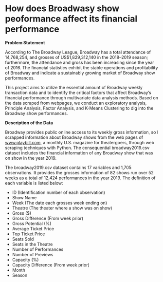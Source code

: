 # How does Broadwasy show peoformance affect its financial performance


**Problem Statement**

According to The Broadway League, Broadway has a total attendance of 14,768,254, and grosses of US$1,829,312,140 in the 2018–2019 season; furthermore, the attendance and gross has been increasing since the year of 2016. The financial statistics exhibit the stable operations and profitability of Broadway and indicate a sustainably growing market of Broadway show performances. 

This project aims to utilize the essential amount of Broadway weekly transaction data and to identify the critical factors that affect Broadway’s financial performance through multivariate data analysis methods. Based on the data scraped from webpages, we conduct an exploratory analysis, Principle Analysis, Factor Analysis, and K-Means Clustering to dig into the Broadway show performances.

**Description of the Data**

Broadway provides public online access to its weekly gross information, so I scrapped information about Broadway shows from the web pages of www.playbill.com, a monthly U.S. magazine for theatergoers, through web scraping techniques with Python. The consequential broadway2019.csv dataset includes the financial information of any Broadway show that was on show in the year 2019.

The broadway2019.csv dataset contains 17 variables and 1,705 observations. It provides the grosses information of 82 shows run over 52 weeks as a total of 12,424 performances in the year 2019. The definition of each variable is listed below:

*   ID (Identification number of each observation)
*   Show Name
*   Week (The date each grosses week ending on)
*   Theatre (The theater where a show was on show)
*   Gross ($)
*   Gross Difference (From week prior)
*   Gross Potential (%)
*   Average Ticket Price
*   Top Ticket Price
*   Seats Sold
*   Seats in the Theatre 
*   Number of Performances
*   Number of Previews
*   Capacity (%)
*   Capacity Difference (From week prior)
*   Month
*   Season
